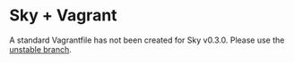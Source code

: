 # Sky + Vagrant

A standard Vagrantfile has not been created for Sky v0.3.0.
Please use the [unstable branch](https://github.com/skydb/vagrant/tree/unstable).
